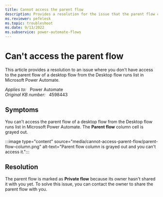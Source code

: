 ```yaml
---
title: Cannot access the parent flow
description: Provides a resolution for the issue that the parent flow can't be accessed in Power Automate.
ms.reviewer: pefelesk
ms.topic: troubleshoot
ms.date: 9/13/2022
ms.subservice: power-automate-flows
---
```

# Can't access the parent flow

This article provides a resolution to an issue where you don't have access to the parent flow of a desktop flow from the Desktop flow runs list in Microsoft Power Automate.

_Applies to:_ &nbsp; Power Automate  
_Original KB number:_ &nbsp; 4598443

## Symptoms

You can't access the parent flow of a desktop flow from the Desktop flow runs list in Microsoft Power Automate. The **Parent flow** column cell is grayed out.

:::image type="content" source="media/cannot-access-parent-flow/parent-flow-column.png" alt-text="Parent flow column is grayed out and you can't access it.":::

## Resolution

The parent flow is marked as **Private flow** because its owner hasn't shared it with you yet. To solve this issue, you can contact the owner to share the parent flow with you.
